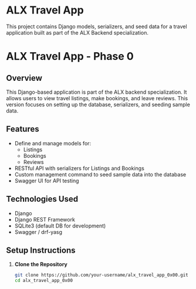 # ALX Travel App

This project contains Django models, serializers, and seed data for a travel application built as part of the ALX Backend specialization.
# ALX Travel App - Phase 0

## Overview

This Django-based application is part of the ALX backend specialization. It allows users to view travel listings, make bookings, and leave reviews. This version focuses on setting up the database, serializers, and seeding sample data.

## Features

- Define and manage models for:
  - Listings
  - Bookings
  - Reviews
- RESTful API with serializers for Listings and Bookings
- Custom management command to seed sample data into the database
- Swagger UI for API testing

## Technologies Used

- Django
- Django REST Framework
- SQLite3 (default DB for development)
- Swagger / drf-yasg

## Setup Instructions

1. **Clone the Repository**
   ```bash
   git clone https://github.com/your-username/alx_travel_app_0x00.git
   cd alx_travel_app_0x00
   ```
